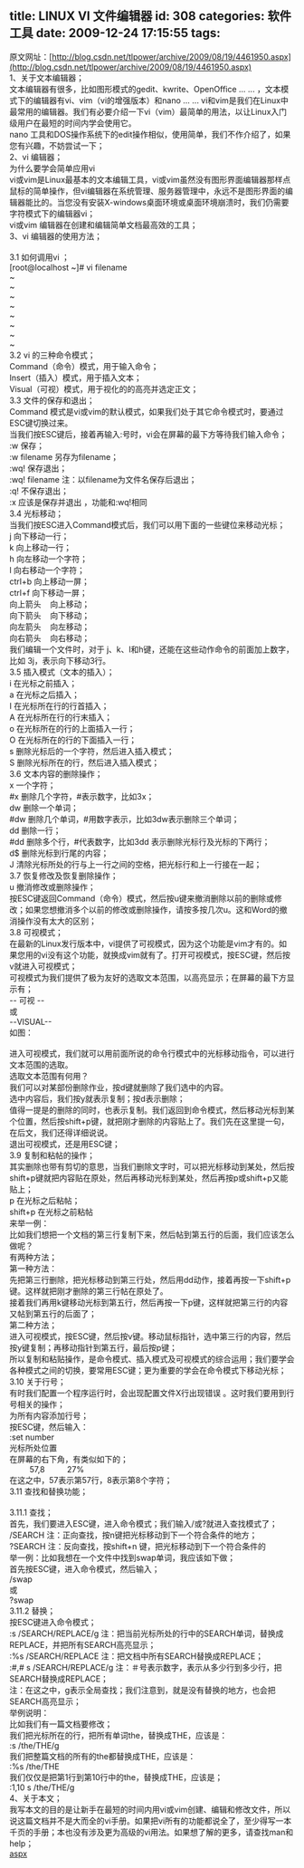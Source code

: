 title: LINUX VI 文件编辑器
id: 308
categories: 软件工具
date: 2009-12-24 17:15:55
tags:
---

原文网址：[http://blog.csdn.net/tlpower/archive/2009/08/19/4461950.aspx](http://blog.csdn.net/tlpower/archive/2009/08/19/4461950.aspx)
</br>1、关于文本编辑器；
</br>文本编辑器有很多，比如图形模式的gedit、kwrite、OpenOffice ... ... ，文本模式下的编辑器有vi、vim（vi的增强版本）和nano ... ... vi和vim是我们在Linux中最常用的编辑器。我们有必要介绍一下vi（vim）最简单的用法，以让Linux入门级用户在最短的时间内学会使用它。
</br>nano 工具和DOS操作系统下的edit操作相似，使用简单，我们不作介绍了，如果您有兴趣，不妨尝试一下；
</br>2、vi 编辑器；
</br>为什么要学会简单应用vi
</br>vi或vim是Linux最基本的文本编辑工具，vi或vim虽然没有图形界面编辑器那样点鼠标的简单操作，但vi编辑器在系统管理、服务器管理中，永远不是图形界面的编辑器能比的。当您没有安装X-windows桌面环境或桌面环境崩溃时，我们仍需要字符模式下的编辑器vi；
</br>vi或vim 编辑器在创建和编辑简单文档最高效的工具；
</br>3、vi 编辑器的使用方法；
</br>&nbsp;
</br>3.1 如何调用vi ；
</br>[root@localhost ~]# vi filename
</br>~
</br>~
</br>~
</br>~
</br>~
</br>~
</br>~
</br>~
</br>3.2 vi 的三种命令模式；
</br>Command（命令）模式，用于输入命令；
</br>Insert（插入）模式，用于插入文本；
</br>Visual（可视）模式，用于视化的的高亮并选定正文；
</br>3.3 文件的保存和退出；
</br>Command 模式是vi或vim的默认模式，如果我们处于其它命令模式时，要通过ESC键切换过来。
</br>当我们按ESC键后，接着再输入:号时，vi会在屏幕的最下方等待我们输入命令；
</br>:w 保存；
</br>:w filename 另存为filename；
</br>:wq! 保存退出；
</br>:wq! filename 注：以filename为文件名保存后退出；
</br>:q! 不保存退出；
</br>:x 应该是保存并退出 ，功能和:wq!相同
</br>3.4 光标移动；
</br>当我们按ESC进入Command模式后，我们可以用下面的一些键位来移动光标；
</br>j 向下移动一行；
</br>k 向上移动一行；
</br>h 向左移动一个字符；
</br>l 向右移动一个字符；
</br>ctrl+b 向上移动一屏；
</br>ctrl+f 向下移动一屏；
</br>向上箭头&nbsp;&nbsp;&nbsp; 向上移动；
</br>向下箭头&nbsp;&nbsp;&nbsp; 向下移动；
</br>向左箭头&nbsp;&nbsp;&nbsp; 向左移动；
</br>向右箭头&nbsp;&nbsp;&nbsp; 向右移动；
</br>我们编辑一个文件时，对于 j、k、l和h键，还能在这些动作命令的前面加上数字，比如 3j，表示向下移动3行。
</br>3.5 插入模式（文本的插入）；
</br>i 在光标之前插入；
</br>a 在光标之后插入；
</br>I 在光标所在行的行首插入；
</br>A 在光标所在行的行末插入；
</br>o 在光标所在的行的上面插入一行；
</br>O 在光标所在的行的下面插入一行；
</br>s 删除光标后的一个字符，然后进入插入模式；
</br>S 删除光标所在的行，然后进入插入模式；
</br>3.6 文本内容的删除操作；
</br>x 一个字符；
</br>#x 删除几个字符，#表示数字，比如3x；
</br>dw 删除一个单词；
</br>#dw 删除几个单词，#用数字表示，比如3dw表示删除三个单词；
</br>dd 删除一行；
</br>#dd 删除多个行，#代表数字，比如3dd 表示删除光标行及光标的下两行；
</br>d$ 删除光标到行尾的内容；
</br>J 清除光标所处的行与上一行之间的空格，把光标行和上一行接在一起；
</br>3.7 恢复修改及恢复删除操作；
</br>u 撤消修改或删除操作；
</br>按ESC键返回Command（命令）模式，然后按u键来撤消删除以前的删除或修改；如果您想撤消多个以前的修改或删除操作，请按多按几次u。这和Word的撤消操作没有太大的区别；
</br>3.8 可视模式；
</br>在最新的Linux发行版本中，vi提供了可视模式，因为这个功能是vim才有的。如果您用的vi没有这个功能，就换成vim就有了。打开可视模式，按ESC键，然后按v就进入可视模式；
</br>可视模式为我们提供了极为友好的选取文本范围，以高亮显示；在屏幕的最下方显示有；
</br>-- 可视 --&nbsp;&nbsp;
</br>或
</br>--VISUAL--
</br>如图：
</br>&nbsp;
</br>进入可视模式，我们就可以用前面所说的命令行模式中的光标移动指令，可以进行文本范围的选取。
</br>选取文本范围有何用？
</br>我们可以对某部份删除作业，按d键就删除了我们选中的内容。
</br>选中内容后，我们按y就表示复制；按d表示删除；
</br>值得一提是的删除的同时，也表示复制。我们返回到命令模式，然后移动光标到某个位置，然后按shift+p键，就把刚才删除的内容贴上了。我们先在这里提一句，在后文，我们还得详细说说。
</br>退出可视模式，还是用ESC键；
</br>3.9 复制和粘帖的操作；
</br>其实删除也带有剪切的意思，当我们删除文字时，可以把光标移动到某处，然后按shift+p键就把内容贴在原处，然后再移动光标到某处，然后再按p或shift+p又能贴上；
</br>p 在光标之后粘帖；
</br>shift+p 在光标之前粘帖
</br>来举一例：
</br>比如我们想把一个文档的第三行复制下来，然后帖到第五行的后面，我们应该怎么做呢？
</br>有两种方法；
</br>第一种方法：
</br>先把第三行删除，把光标移动到第三行处，然后用dd动作，接着再按一下shift+p键。这样就把刚才删除的第三行帖在原处了。
</br>接着我们再用k键移动光标到第五行，然后再按一下p键，这样就把第三行的内容又帖到第五行的后面了；
</br>第二种方法；
</br>进入可视模式，按ESC键，然后按v键。移动鼠标指针，选中第三行的内容，然后按y键复制；再移动指针到第五行，最后按p键；
</br>所以复制和粘贴操作，是命令模式、插入模式及可视模式的综合运用；我们要学会各种模式之间的切换，要常用ESC键；更为重要的学会在命令模式下移动光标；
</br>3.10 关于行号；
</br>有时我们配置一个程序运行时，会出现配置文件X行出现错误 。这时我们要用到行号相关的操作；
</br>为所有内容添加行号；
</br>按ESC键，然后输入：
</br>:set number
</br>光标所处位置
</br>在屏幕的右下角，有类似如下的；
</br>&nbsp;&nbsp;&nbsp;&nbsp;&nbsp;&nbsp;&nbsp;&nbsp; 57,8&nbsp;&nbsp;&nbsp;&nbsp;&nbsp;&nbsp;&nbsp;&nbsp;&nbsp; 27%
</br>在这之中，57表示第57行，8表示第8个字符；
</br>3.11 查找和替换功能；
</br>&nbsp;
</br>3.11.1 查找；
</br>首先，我们要进入ESC键，进入命令模式；我们输入/或?就进入查找模式了；
</br>/SEARCH 注：正向查找，按n键把光标移动到下一个符合条件的地方；
</br>?SEARCH 注：反向查找，按shift+n 键，把光标移动到下一个符合条件的
</br>举一例：比如我想在一个文件中找到swap单词，我应该如下做；
</br>首先按ESC键，进入命令模式，然后输入；
</br>/swap
</br>或
</br>?swap
</br>3.11.2 替换；
</br>按ESC键进入命令模式；
</br>:s /SEARCH/REPLACE/g 注：把当前光标所处的行中的SEARCH单词，替换成REPLACE，并把所有SEARCH高亮显示；
</br>:%s /SEARCH/REPLACE 注：把文档中所有SEARCH替换成REPLACE；
</br>:#,# s /SEARCH/REPLACE/g 注：＃号表示数字，表示从多少行到多少行，把SEARCH替换成REPLACE；
</br>注：在这之中，g表示全局查找；我们注意到，就是没有替换的地方，也会把SEARCH高亮显示；
</br>举例说明：
</br>比如我们有一篇文档要修改；
</br>我们把光标所在的行，把所有单词the，替换成THE，应该是：
</br>:s /the/THE/g
</br>我们把整篇文档的所有的the都替换成THE，应该是：
</br>:%s /the/THE
</br>我们仅仅是把第1行到第10行中的the，替换成THE，应该是；
</br>:1,10 s /the/THE/g
</br>4、关于本文；
</br>我写本文的目的是让新手在最短的时间内用vi或vim创建、编辑和修改文件，所以说这篇文档并不是大而全的vi手册。如果把vi所有的功能都说全了，至少得写一本千页的手册；本也没有涉及更为高级的vi用法。如果想了解的更多，请查找man和help；
</br>[aspx](http://blog.csdn.net/tlpower/archive/2009/08/19/4461950.aspx)
